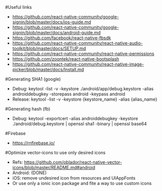 #Useful links
- https://github.com/react-native-community/google-signin/blob/master/docs/ios-guide.md
- https://github.com/react-native-community/google-signin/blob/master/docs/android-guide.md
- https://github.com/facebook/react-native-fbsdk
- https://github.com/react-native-community/react-native-audio-toolkit/blob/master/docs/SETUP.md
- https://github.com/react-native-community/react-native-permissions
- https://github.com/zoontek/react-native-bootsplash
- https://github.com/react-native-community/react-native-image-picker/blob/master/docs/Install.md

#Generating SHA1 (google)
- Debug: keytool -list -v -keystore ./android/app/debug.keystore -alias androiddebugkey -storepass android -keypass android
- Release: keytool -list -v -keystore {keystore_name} -alias {alias_name}

#Generating hash (fb)
- Debug: keytool -exportcert -alias androiddebugkey -keystore ./android/debug.keystore | openssl sha1 -binary | openssl base64

#Firebase
- https://rnfirebase.io/

#Optimize vector-icons to use only desired icons
- Refs: https://github.com/oblador/react-native-vector-icons/blob/master/README.md#android
- Android: (DONE)
- iOS: remove undesired icon from resources and UIAppFonts 
- Or use only a ionic icon package and fite a way to use custom icons